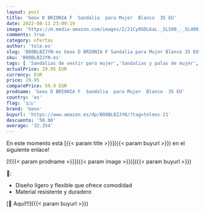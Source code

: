 ```yaml
---
layout: post
title: 'Geox D BRIONIA F  Sandalia  para Mujer  Blanco  35 EU'
date: 2022-08-11 23:09:19
image: 'https://m.media-amazon.com/images/I/21CyOGDL6aL._SL500_._SL400_.jpg'
comments: true
category: ofertas
author: 'tole.es'
slug: 'B08BLBZJYN-es Geox D BRIONIA F Sandalia para Mujer Blanco 35 EU'
sku: 'B08BLBZJYN-es'
tags: [ 'Sandalias de vestir para mujer','Sandalias y palas de mujer','Zapatos','Zapatos para mujer','Zapatos y complementos','geox','sandalia','🇪🇸', ]
actualPrice: 29.95 EUR
currency: EUR
price: 29.95
comparePrice: 59.9 EUR
prodname: 'Geox D BRIONIA F  Sandalia  para Mujer  Blanco  35 EU'
country: 'es'
flag: '🇪🇸'
brand: 'Geox'
buyurl: 'https://www.amazon.es/dp/B08BLBZJYN/?tag=tolees-21'
descuento: '50.00'
average: '32.354'
---
```


En este momento está [{{< param title >}}]({{< param buyurl >}}) en el siguiente enlace!

[![{{< param prodname >}}]({{< param image >}})]({{< param buyurl >}})

🔎:

- Diseño ligero y flexible que ofrece comodidad
- Material resistente y duradero

[🛒 Aquí!!!]({{< param buyurl >}})
